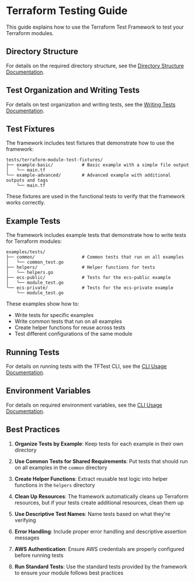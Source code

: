 # Terraform Testing Guide

This guide explains how to use the Terraform Test Framework to test your Terraform modules.

## Directory Structure

For details on the required directory structure, see the [Directory Structure Documentation](DIRECTORY_STRUCTURE.md).

## Test Organization and Writing Tests

For details on test organization and writing tests, see the [Writing Tests Documentation](WRITING_TESTS.md).

## Test Fixtures

The framework includes test fixtures that demonstrate how to use the framework:

```
tests/terraform-module-test-fixtures/
├── example-basic/           # Basic example with a simple file output
│   └── main.tf
└── example-advanced/        # Advanced example with additional outputs and tags
    └── main.tf
```

These fixtures are used in the functional tests to verify that the framework works correctly.

## Example Tests

The framework includes example tests that demonstrate how to write tests for Terraform modules:

```
examples/tests/
├── common/                  # Common tests that run on all examples
│   └── common_test.go
├── helpers/                 # Helper functions for tests
│   └── helpers.go
├── ecs-public/              # Tests for the ecs-public example
│   └── module_test.go
└── ecs-private/             # Tests for the ecs-private example
    └── module_test.go
```

These examples show how to:
- Write tests for specific examples
- Write common tests that run on all examples
- Create helper functions for reuse across tests
- Test different configurations of the same module

## Running Tests

For details on running tests with the TFTest CLI, see the [CLI Usage Documentation](CLI_USAGE.md).

## Environment Variables

For details on required environment variables, see the [CLI Usage Documentation](CLI_USAGE.md#required-environment-variables).

## Best Practices

1. **Organize Tests by Example**: Keep tests for each example in their own directory

2. **Use Common Tests for Shared Requirements**: Put tests that should run on all examples in the `common` directory

3. **Create Helper Functions**: Extract reusable test logic into helper functions in the `helpers` directory

4. **Clean Up Resources**: The framework automatically cleans up Terraform resources, but if your tests create additional resources, clean them up

5. **Use Descriptive Test Names**: Name tests based on what they're verifying

6. **Error Handling**: Include proper error handling and descriptive assertion messages

7. **AWS Authentication**: Ensure AWS credentials are properly configured before running tests

8. **Run Standard Tests**: Use the standard tests provided by the framework to ensure your module follows best practices
